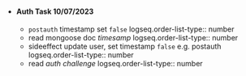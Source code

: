 - #### Auth Task 10/07/2023
	- `postauth` timestamp set `false`
	  logseq.order-list-type:: number
	- read mongoose doc *timesamp*
	  logseq.order-list-type:: number
	- sideeffect update user, set timestamp `false` e.g. postauth
	  logseq.order-list-type:: number
	- read *auth challenge*
	  logseq.order-list-type:: number